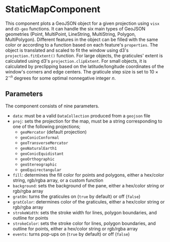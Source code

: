 # StaticMapComponent

This component plots a GeoJSON object for a given projection using `visx` and `d3-geo` functions. It can handle the six main types of GeoJSON geometries (Point, MultiPoint, LineString, MultiString, Polygon, MultiPolygon). Different features in the object can be filled with the same color or according to a function based on each feature's `properties`.
The object is translated and scaled to fit the window using d3's `projection.fitExtent()` function. 
For large objects, the graticules' extent is calculated using d3's `projection.clipExtent`. 
For small objects, it is calculated by preclipping based on the latitude/longitude coordinates of the window's corners and edge centers.
The graticule step size is set to $10\times 2^{-n}$ degrees for some optimal nonnegative integer $n$.


## Parameters

The component consists of nine parameters.

* `data`: must be a valid `DataCollection` produced from a `geojson` file
* `proj`: sets the projection for the map, must be a string corresponding to one of the following projections;
    - `geoMercator` (default projection)
    - `geoConicConformal`
    - `geoTransverseMercator`
    - `geoNaturalEarth1`
    - `geoConicEquidistant`
    - `geoOrthographic`
    - `geoStereographic`
    - `geoEquirectangular`
* `fill`: determines the fill color for points and polygons, either a hex/color string, rgb/rgba array, or a custom function
* `background`: sets the background of the pane, either a hex/color string or rgb/rgba array
* `gratOn`: turns the graticules on (`true` by default) or off (`false`)
* `gratColor`: determines color of the graticules, either a hex/color string or rgb/rgba array
* `strokeWidth`: sets the stroke width for lines, polygon boundaries, and outline for points
* `strokeColor`: sets the stroke color for lines, polygon boundaries, and outline for points, either a hex/color string or rgb/rgba array
* `events`: turns pop-ups on (`true` by default) or off (`false`)